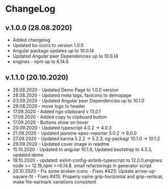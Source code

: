 # ChangeLog

## v.1.0.0 (28.08.2020)

* Added changelog
* Updated bs-icons to version 1.0.0
* Angular package updates up to 10.0.14
* Updated Angular peer Dependencies up to 10.0.14
* engines - npm up to 6.14.6

## v.1.1.0 (20.10.2020)

* 28.08.2020 - Updated Demo Page to 1.0.0 version
* 28.08.2020 - Updated meta tags, favicons to demopage
* 03.09.2020 - Updated Angular peer Dependencies up to 10.1.0
* 29.08.2020 - move logo to header
* 17.09.2020 - Added ngx-clipboard v 13.0.1
* 17.09.2020 - Added copy to clipboard button
* 17.09.2020 - Buttons show on hover
* 20.09.2020 - Updated typescript 4.0.2  →  4.0.3
* 21.09.2020 - Updated jasmine-spec-reporter  5.0.2  →  6.0.0
* 27.09.2020 - Updated  karma 5.2.2 → 5.2.3, ng-packagr 10.1.0 → 10.1.2
* 29.09.2020 - Updated cover image in readme
* 15.10.2020 - Updated to angular 10.1.6, Updated bootstrap to 4.5.3, updated demo
* 19.10.2020 - updated: eslint-config-airbnb-typescript to 12.0.0,engines: node >= 12.19,npm >=6.14.8, small refactorings in generator script
* 20.10.2020 - Fix some broken icons - Fixes #423: Update arrow-up-square-fil - Fixes #415: Properly name grip-horizontal and grip-vertical, make file-earmark variations consistent

